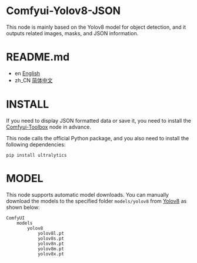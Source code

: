 # Comfyui-Yolov8-JSON
This node is mainly based on the Yolov8 model for object detection, and it outputs related images, masks, and JSON information.


# README.md
- en [English](README.md)
- zh_CN [简体中文](readme/README.zh_CN.md)

# INSTALL
If you need to display JSON formatted data or save it, you need to install the [Comfyui-Toolbox](https://github.com/zcfrank1st/Comfyui-Toolbox) node in advance.

This node calls the official Python package, and you also need to install the following dependencies:

```
pip install ultralytics
```

# MODEL
This node supports automatic model downloads.
You can manually download the models to the specified folder `models/yolov8` from [Yolov8](https://github.com/ultralytics/ultralytics) as shown below:


```
ComfyUI
    models
        yolov8
            yolov8l.pt
            yolov8s.pt
            yolov8n.pt
            yolov8m.pt
            yolov8x.pt
```
 
